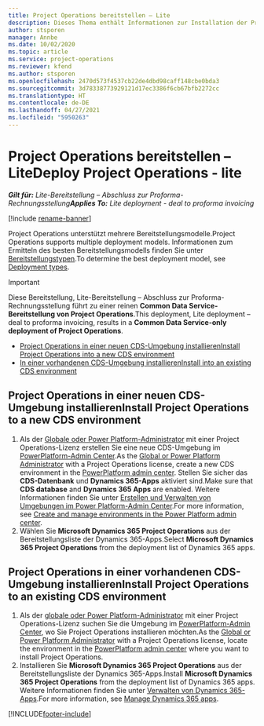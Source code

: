 ```yaml
---
title: Project Operations bereitstellen – Lite
description: Dieses Thema enthält Informationen zur Installation der Project Operations Lite-Bereitstellung – Abschluss zur Proforma-Rechnungsstellung.
author: stsporen
manager: Annbe
ms.date: 10/02/2020
ms.topic: article
ms.service: project-operations
ms.reviewer: kfend
ms.author: stsporen
ms.openlocfilehash: 2470d573f4537cb22de4dbd98caff148cbe0bda3
ms.sourcegitcommit: 3d78338773929121d17ec3386f6cb67bfb2272cc
ms.translationtype: HT
ms.contentlocale: de-DE
ms.lasthandoff: 04/27/2021
ms.locfileid: "5950263"
---
```

# <a name="deploy-project-operations---lite"></a><span data-ttu-id="10a72-103">Project Operations bereitstellen – Lite</span><span class="sxs-lookup"><span data-stu-id="10a72-103">Deploy Project Operations - lite</span></span>

<span data-ttu-id="10a72-104">_**Gilt für:** Lite-Bereitstellung – Abschluss zur Proforma-Rechnungsstellung_</span><span class="sxs-lookup"><span data-stu-id="10a72-104">_**Applies To:** Lite deployment - deal to proforma invoicing_</span></span>

[!include [rename-banner](~/includes/cc-data-platform-banner.md)]

<span data-ttu-id="10a72-105">Project Operations unterstützt mehrere Bereitstellungsmodelle.</span><span class="sxs-lookup"><span data-stu-id="10a72-105">Project Operations supports multiple deployment models.</span></span> <span data-ttu-id="10a72-106">Informationen zum Ermitteln des besten Bereitstellungsmodells finden Sie unter [Bereitstellungstypen](determine-deployment-type.md).</span><span class="sxs-lookup"><span data-stu-id="10a72-106">To determine the best deployment model, see [Deployment types](determine-deployment-type.md).</span></span>


> [!IMPORTANT]
> <span data-ttu-id="10a72-107">Diese Bereitstellung, Lite-Bereitstellung – Abschluss zur Proforma-Rechnungsstellung führt zu einer reinen **Common Data Service-Bereitstellung von Project Operations**.</span><span class="sxs-lookup"><span data-stu-id="10a72-107">This deployment, Lite deployment – deal to proforma invoicing, results in a **Common Data Service-only deployment of Project Operations**.</span></span>

- [<span data-ttu-id="10a72-108">Project Operations in einer neuen CDS-Umgebung installieren</span><span class="sxs-lookup"><span data-stu-id="10a72-108">Install Project Operations into a new CDS environment</span></span>](#new)
- [<span data-ttu-id="10a72-109">In einer vorhandenen CDS-Umgebung installieren</span><span class="sxs-lookup"><span data-stu-id="10a72-109">Install into an existing CDS environment</span></span>](#existing)



## <a name="install-project-operations-to-a-new-cds-environment"></a><a name="new"></a><span data-ttu-id="10a72-110">Project Operations in einer neuen CDS-Umgebung installieren</span><span class="sxs-lookup"><span data-stu-id="10a72-110">Install Project Operations to a new CDS environment</span></span>

1. <span data-ttu-id="10a72-111">Als der [Globale oder Power Platform-Administrator](/power-platform/admin/global-service-administrators-can-administer-without-license) mit einer Project Operations-Lizenz erstellen Sie eine neue CDS-Umgebung im [PowerPlatform-Admin Center](https://admin.powerplatform.com).</span><span class="sxs-lookup"><span data-stu-id="10a72-111">As the [Global or Power Platform Administrator](/power-platform/admin/global-service-administrators-can-administer-without-license) with a Project Operations license, create a new CDS environment in the [PowerPlatform admin center](https://admin.powerplatform.com).</span></span> <span data-ttu-id="10a72-112">Stellen Sie sicher das **CDS-Datenbank** und **Dynamics 365-Apps** aktiviert sind.</span><span class="sxs-lookup"><span data-stu-id="10a72-112">Make sure that **CDS database** and **Dynamics 365 Apps** are enabled.</span></span> <span data-ttu-id="10a72-113">Weitere Informationen finden Sie unter [Erstellen und Verwalten von Umgebungen im Power Platform-Admin Center](/power-platform/admin/create-environment#create-an-environment-in-the-power-platform-admin-center).</span><span class="sxs-lookup"><span data-stu-id="10a72-113">For more information, see [Create and manage environments in the Power Platform admin center](/power-platform/admin/create-environment#create-an-environment-in-the-power-platform-admin-center).</span></span>
2. <span data-ttu-id="10a72-114">Wählen Sie **Microsoft Dynamics 365 Project Operations** aus der Bereitstellungsliste der Dynamics 365-Apps.</span><span class="sxs-lookup"><span data-stu-id="10a72-114">Select **Microsoft Dynamics 365 Project Operations** from the deployment list of Dynamics 365 apps.</span></span>


## <a name="install-project-operations-to-an-existing-cds-environment"></a><a name="existing"></a><span data-ttu-id="10a72-115">Project Operations in einer vorhandenen CDS-Umgebung installieren</span><span class="sxs-lookup"><span data-stu-id="10a72-115">Install Project Operations to an existing CDS environment</span></span>

1. <span data-ttu-id="10a72-116">Als der [globale oder Power Platform-Administrator](/power-platform/admin/global-service-administrators-can-administer-without-license) mit einer Project Operations-Lizenz suchen Sie die Umgebung im [PowerPlatform-Admin Center](https://admin.powerplatform.com), wo Sie Project Operations installieren möchten.</span><span class="sxs-lookup"><span data-stu-id="10a72-116">As the [Global or Power Platform Administrator](/power-platform/admin/global-service-administrators-can-administer-without-license) with a Project Operations license, locate the environment in the [PowerPlatform admin center](https://admin.powerplatform.com) where you want to install Project Operations.</span></span>
2. <span data-ttu-id="10a72-117">Installieren Sie **Microsoft Dynamics 365 Project Operations** aus der Bereitstellungsliste der Dynamics 365-Apps.</span><span class="sxs-lookup"><span data-stu-id="10a72-117">Install **Microsoft Dynamics 365 Project Operations** from the deployment list of Dynamics 365 apps.</span></span> <span data-ttu-id="10a72-118">Weitere Informationen finden Sie unter [Verwalten von Dynamics 365-Apps](/power-platform/admin/manage-apps).</span><span class="sxs-lookup"><span data-stu-id="10a72-118">For more information, see [Manage Dynamics 365 apps](/power-platform/admin/manage-apps).</span></span>




[!INCLUDE[footer-include](../includes/footer-banner.md)]